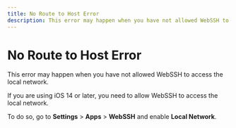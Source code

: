 ```yaml
---
title: No Route to Host Error
description: This error may happen when you have not allowed WebSSH to access the local network
---
```


# No Route to Host Error
This error may happen when you have not allowed WebSSH to access the local network.

If you are using iOS 14 or later, you need to allow WebSSH to access the local network.
    
To do so, go to **Settings** > **Apps** > **WebSSH** and enable **Local Network**.